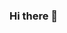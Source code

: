### Hi there 👋

<!--
**CaioXGomes/CaioXGomes** is a ✨ _special_ ✨ repository because its `README.md` (this file) appears on your GitHub profile.

Here are some ideas to get you started:

- 🔭 I’m currently working on pizza de calabresa
- 🌱 I’m currently learning how can i be 
- 👯 I’m looking to collaborate on INSS
- 🤔 I’m looking for help with mental sanity
- 💬 Ask me about sim
- 📫 How to reach me: cartório eleitoral
- 😄 Pronouns: abacate
- ⚡ Fun fact: stoy loco ahahahahaha
-->
